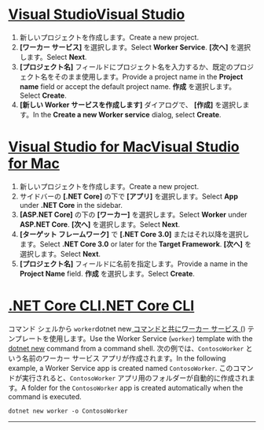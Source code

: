 # <a name="visual-studio"></a>[<span data-ttu-id="0ad11-101">Visual Studio</span><span class="sxs-lookup"><span data-stu-id="0ad11-101">Visual Studio</span></span>](#tab/visual-studio)

1. <span data-ttu-id="0ad11-102">新しいプロジェクトを作成します。</span><span class="sxs-lookup"><span data-stu-id="0ad11-102">Create a new project.</span></span>
1. <span data-ttu-id="0ad11-103">**[ワーカー サービス]** を選択します。</span><span class="sxs-lookup"><span data-stu-id="0ad11-103">Select **Worker Service**.</span></span> <span data-ttu-id="0ad11-104">**[次へ]** を選択します。</span><span class="sxs-lookup"><span data-stu-id="0ad11-104">Select **Next**.</span></span>
1. <span data-ttu-id="0ad11-105">**[プロジェクト名]** フィールドにプロジェクト名を入力するか、既定のプロジェクト名をそのまま使用します。</span><span class="sxs-lookup"><span data-stu-id="0ad11-105">Provide a project name in the **Project name** field or accept the default project name.</span></span> <span data-ttu-id="0ad11-106">**作成** を選択します。</span><span class="sxs-lookup"><span data-stu-id="0ad11-106">Select **Create**.</span></span>
1. <span data-ttu-id="0ad11-107">**[新しい Worker サービスを作成します]** ダイアログで、 **[作成]** を選択します。</span><span class="sxs-lookup"><span data-stu-id="0ad11-107">In the **Create a new Worker service** dialog, select **Create**.</span></span>

# <a name="visual-studio-for-mac"></a>[<span data-ttu-id="0ad11-108">Visual Studio for Mac</span><span class="sxs-lookup"><span data-stu-id="0ad11-108">Visual Studio for Mac</span></span>](#tab/visual-studio-mac)

1. <span data-ttu-id="0ad11-109">新しいプロジェクトを作成します。</span><span class="sxs-lookup"><span data-stu-id="0ad11-109">Create a new project.</span></span>
1. <span data-ttu-id="0ad11-110">サイドバーの **[.NET Core]** の下で **[アプリ]** を選択します。</span><span class="sxs-lookup"><span data-stu-id="0ad11-110">Select **App** under **.NET Core** in the sidebar.</span></span>
1. <span data-ttu-id="0ad11-111">**[ASP.NET Core]** の下の **[ワーカー]** を選択します。</span><span class="sxs-lookup"><span data-stu-id="0ad11-111">Select **Worker** under **ASP.NET Core**.</span></span> <span data-ttu-id="0ad11-112">**[次へ]** を選択します。</span><span class="sxs-lookup"><span data-stu-id="0ad11-112">Select **Next**.</span></span>
1. <span data-ttu-id="0ad11-113">**[ターゲット フレームワーク]** で **[.NET Core 3.0]** またはそれ以降を選択します。</span><span class="sxs-lookup"><span data-stu-id="0ad11-113">Select **.NET Core 3.0** or later for the **Target Framework**.</span></span> <span data-ttu-id="0ad11-114">**[次へ]** を選択します。</span><span class="sxs-lookup"><span data-stu-id="0ad11-114">Select **Next**.</span></span>
1. <span data-ttu-id="0ad11-115">**[プロジェクト名]** フィールドに名前を指定します。</span><span class="sxs-lookup"><span data-stu-id="0ad11-115">Provide a name in the **Project Name** field.</span></span> <span data-ttu-id="0ad11-116">**作成** を選択します。</span><span class="sxs-lookup"><span data-stu-id="0ad11-116">Select **Create**.</span></span>

# <a name="net-core-cli"></a>[<span data-ttu-id="0ad11-117">.NET Core CLI</span><span class="sxs-lookup"><span data-stu-id="0ad11-117">.NET Core CLI</span></span>](#tab/netcore-cli)

<span data-ttu-id="0ad11-118">コマンド シェルから `worker`dotnet new[ コマンドと共にワーカー サービス (](/dotnet/core/tools/dotnet-new)) テンプレートを使用します。</span><span class="sxs-lookup"><span data-stu-id="0ad11-118">Use the Worker Service (`worker`) template with the [dotnet new](/dotnet/core/tools/dotnet-new) command from a command shell.</span></span> <span data-ttu-id="0ad11-119">次の例では、`ContosoWorker` という名前のワーカー サービス アプリが作成されます。</span><span class="sxs-lookup"><span data-stu-id="0ad11-119">In the following example, a Worker Service app is created named `ContosoWorker`.</span></span> <span data-ttu-id="0ad11-120">このコマンドが実行されると、`ContosoWorker` アプリ用のフォルダーが自動的に作成されます。</span><span class="sxs-lookup"><span data-stu-id="0ad11-120">A folder for the `ContosoWorker` app is created automatically when the command is executed.</span></span>

```dotnetcli
dotnet new worker -o ContosoWorker
```

---
